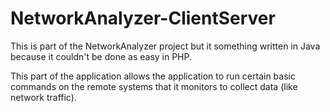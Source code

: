 NetworkAnalyzer-ClientServer
============================

This is part of the NetworkAnalyzer project but it something written in Java because it couldn't be done as easy in PHP.

This part of the application allows the application to run certain basic commands on the remote systems that it monitors
to collect data (like network traffic).
